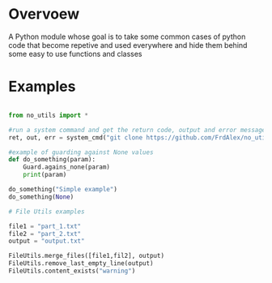# Overvoew

A Python module whose goal is to take some common cases of python code that become repetive and used everywhere and hide them behind some easy to use functions and classes

# Examples

```python

from no_utils import *

#run a system command and get the return code, output and error messages
ret, out, err = system_cmd("git clone https://github.com/FrdAlex/no_utils.git")

#example of guarding against None values
def do_something(param):
    Guard.agains_none(param)
    print(param)

do_something("Simple example")
do_something(None)

# File Utils examples

file1 = "part_1.txt"
file2 = "part_2.txt"
output = "output.txt"

FileUtils.merge_files([file1,fil2], output)
FileUtils.remove_last_empty_line(output)
FileUtils.content_exists("warning")
```